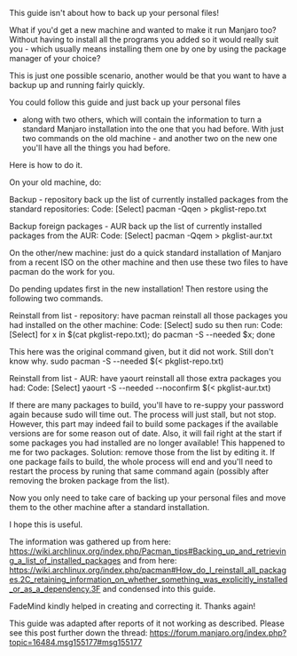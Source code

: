 This guide isn't about how to back up your personal files!

What if you'd get a new machine and wanted to make it run Manjaro too?
Without having to install all the programs you added so it would really suit you - which usually means installing them one by one by using the package manager of your choice?

This is just one possible scenario, another would be that you want to have a backup up and running fairly quickly.

You could follow this guide and just back up your personal files
- along with two others, which will contain the information to turn a standard Manjaro installation into the one that you had before.
With just two commands on the old machine - and another two on the new one
you'll have all the things you had before.

Here is how to do it.

On your old machine, do:

Backup - repository
back up the list of currently installed packages from the standard repositories:
Code: [Select]
pacman -Qqen > pkglist-repo.txt

Backup foreign packages - AUR
back up the list of currently installed packages from the AUR:
Code: [Select]
pacman -Qqem > pkglist-aur.txt



On the other/new machine:
just do a quick standard installation of Manjaro from a recent ISO on the other machine and then use these two files to have pacman do the work for you.


Do pending updates first in the new installation!
Then restore using the following two commands.

Reinstall from list - repository:
have pacman reinstall all those packages you had installed on the other machine:
Code: [Select]
sudo su
then run:
Code: [Select]
for x in $(cat pkglist-repo.txt); do pacman -S --needed $x; done

This here was the original command given, but it did not work. Still don't know why.
sudo pacman -S --needed $(< pkglist-repo.txt)

Reinstall from list - AUR:
have yaourt reinstall all those extra packages you had:
Code: [Select]
yaourt -S --needed --noconfirm $(< pkglist-aur.txt)

If there are many packages to build, you'll have to re-suppy your password again because sudo will time out. The process will just stall, but not stop.
However, this part may indeed fail to build some packages if the available versions are for some reason out of date.
Also, it will fail right at the start if some packages you had installed are no longer available!
This happened to me for two packages.
Solution: remove those from the list by editing it.
If one package fails to build, the whole process will end and you'll need to restart the process by runing that same command again (possibly after removing the broken package from the list).

Now you only need to take care of backing up your personal files and move them to the other machine after a standard installation.

I hope this is useful.

The information was gathered up from here:
https://wiki.archlinux.org/index.php/Pacman_tips#Backing_up_and_retrieving_a_list_of_installed_packages
and from here:
https://wiki.archlinux.org/index.php/pacman#How_do_I_reinstall_all_packages.2C_retaining_information_on_whether_something_was_explicitly_installed_or_as_a_dependency.3F
and condensed into this guide.

FadeMind kindly helped in creating and correcting it. Thanks again!


This guide was adapted after reports of it not working as described.
Please see this post further down the thread:
https://forum.manjaro.org/index.php?topic=16484.msg155177#msg155177
